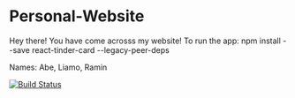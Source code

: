 # Personal-Website

Hey there! You have come acrosss my website!
To run the app: npm install --save react-tinder-card --legacy-peer-deps

Names: Abe, Liamo, Ramin

[![Build Status](https://dev.azure.com/ECSE437Team16/Portfolio/_apis/build/status%2FPortfolio-CI?branchName=main)](https://dev.azure.com/ECSE437Team16/Portfolio/_build/latest?definitionId=2&branchName=main)
